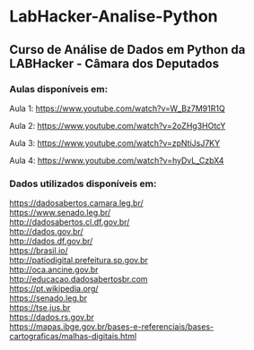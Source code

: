 
<h1> LabHacker-Analise-Python </h1>

<h2> Curso de Análise de Dados em Python da LABHacker - Câmara dos Deputados </h2>

<h3> Aulas disponíveis em: </h3> 

Aula 1:
https://www.youtube.com/watch?v=W_Bz7M91R1Q
 
Aula 2:
https://www.youtube.com/watch?v=2oZHg3HOtcY

Aula 3:
https://www.youtube.com/watch?v=zpNtiJsJ7KY

Aula 4:
https://www.youtube.com/watch?v=hyDvL_CzbX4


<h3> Dados utilizados disponíveis em: </h3> 

https://dadosabertos.camara.leg.br/ <br>
https://www.senado.leg.br/ <br>
http://dadosabertos.cl.df.gov.br/ <br>
http://dados.gov.br/ <br>
http://dados.df.gov.br/ <br>
https://brasil.io/ <br>
http://patiodigital.prefeitura.sp.gov.br <br>
http://oca.ancine.gov.br <br>
http://educacao.dadosabertosbr.com <br>
https://pt.wikipedia.org/ <br> 
https://senado.leg.br <br>
https://tse.jus.br <br>
https://dados.rs.gov.br <br>
https://mapas.ibge.gov.br/bases-e-referenciais/bases-cartograficas/malhas-digitais.html <br>
